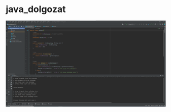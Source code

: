 # java_dolgozat
![image](https://github.com/szt2makpet/java_dolgozat/blob/main/K%C3%A9perny%C5%91k%C3%A9p%202023-11-16%20113334.png)
